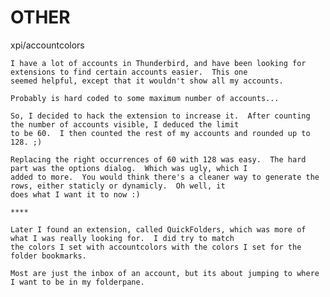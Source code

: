 OTHER
=====
xpi/accountcolors

	I have a lot of accounts in Thunderbird, and have been looking for extensions to find certain accounts easier.  This one
	seemed helpful, except that it wouldn't show all my accounts.

	Probably is hard coded to some maximum number of accounts...

	So, I decided to hack the extension to increase it.  After counting the number of accounts visible, I deduced the limit
	to be 60.  I then counted the rest of my accounts and rounded up to 128. ;)

	Replacing the right occurrences of 60 with 128 was easy.  The hard part was the options dialog.  Which was ugly, which I
	added to more.  You would think there's a cleaner way to generate the rows, either staticly or dynamicly.  Oh well, it
	does what I want it to now :)

	****

	Later I found an extension, called QuickFolders, which was more of what I was really looking for.  I did try to match
	the colors I set with accountcolors with the colors I set for the folder bookmarks.

	Most are just the inbox of an account, but its about jumping to where I want to be in my folderpane.
